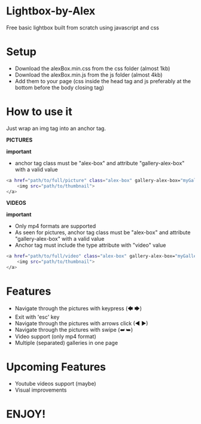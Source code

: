 # Lightbox-by-Alex
Free basic lightbox built from scratch using javascript and css


# Setup
- Download the alexBox.min.css from the css folder (almost 1kb)
- Download the alexBox.min.js from the js folder (almost 4kb)
- Add them to your page (css inside the head tag and js preferably at the bottom before the body closing tag)


# How to use it
Just wrap an img tag into an anchor tag.


**PICTURES**

**important**
- anchor tag class must be "alex-box" and attribute "gallery-alex-box" with a valid value

```sh
<a href="path/to/full/picture" class="alex-box" gallery-alex-box="myGallery">
    <img src="path/to/thumbnail">
</a>
```

**VIDEOS**

**important**
- Only mp4 formats are supported
- As seen for pictures, anchor tag class must be "alex-box" and attribute "gallery-alex-box" with a valid value
- Anchor tag must include the type attribute with "video" value

```sh
<a href="path/to/full/video" class="alex-box" gallery-alex-box="myGallery2" type="video">
    <img src="path/to/thumbnail">
</a>
```
# Features
- Navigate through the pictures with keypress (🡄 🡆)
- Exit with 'esc' key
- Navigate through the pictures with arrows click (◄  ►)
- Navigate through the pictures with swipe (⮨ ⮩)
- Video support (only mp4 format)
- Multiple (separated) galleries in one page

# Upcoming Features
- Youtube videos support (maybe)
- Visual improvements


# ENJOY!
